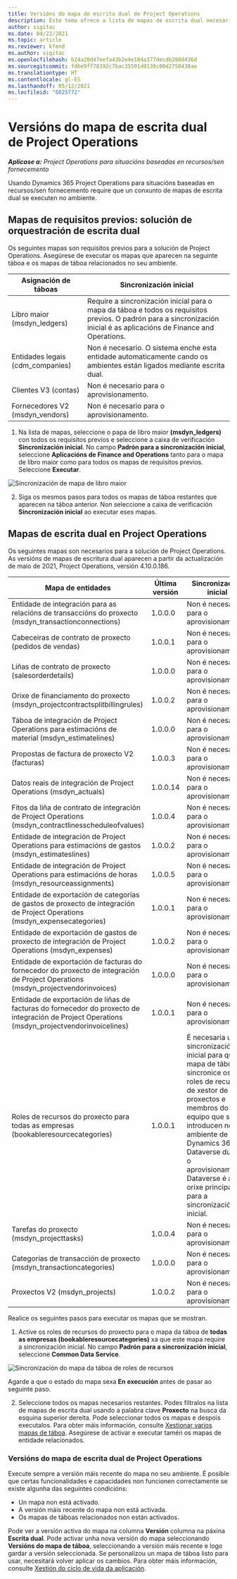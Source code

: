 ```yaml
---
title: Versións do mapa de escrita dual de Project Operations
description: Este tema ofrece a lista de mapas de escrita dual necesarios para Dynamics 365 Project Operations.
author: sigitac
ms.date: 04/22/2021
ms.topic: article
ms.reviewer: kfend
ms.author: sigitac
ms.openlocfilehash: b24a20d47eefa43b2e4e184a377decdb280d436d
ms.sourcegitcommit: fd6e9ff78392c7bac35591d9130c00d2750438ae
ms.translationtype: HT
ms.contentlocale: gl-ES
ms.lasthandoff: 05/12/2021
ms.locfileid: "6025772"
---
```

# <a name="project-operations-dual-write-map-versions"></a>Versións do mapa de escrita dual de Project Operations

_**Aplícase a:** Project Operations para situacións baseadas en recursos/sen fornecemento_

Usando Dynamics 365 Project Operations para situacións baseadas en recursos/sen fornecemento require que un conxunto de mapas de escrita dual se executen no ambiente. 

## <a name="prerequisite-maps-dual-write-orchestration-solution"></a>Mapas de requisitos previos: solución de orquestración de escrita dual

Os seguintes mapas son requisitos previos para a solución de Project Operations. Asegúrese de executar os mapas que aparecen na seguinte táboa e os mapas de táboa relacionados no seu ambiente.

| Asignación de táboas | Sincronización inicial |
| --- | --- |
| Libro maior (msdyn_ledgers) | Require a sincronización inicial para o mapa da táboa e todos os requisitos previos. O padrón para a sincronización inicial é as aplicacións de Finance and Operations. |
| Entidades legais (cdm_companies) | Non é necesario. O sistema enche esta entidade automaticamente cando os ambientes están ligados mediante escrita dual. |
| Clientes V3 (contas) | Non é necesario para o aprovisionamento. |
| Fornecedores V2 (msdyn_vendors) | Non é necesario para o aprovisionamento. |

1. Na lista de mapas, seleccione o papa de libro maior **(msdyn\_ledgers)** con todos os requisitos previos e seleccione a caixa de verificación **Sincronización inicial**. No campo **Padrón para a sincronización inicial**, seleccione **Aplicacións de Finance and Operations** tanto para o mapa de libro maior como para todos os mapas de requisitos previos. Seleccione **Executar**.

![Sincronización de mapa de libro maior](media/DW6.png)

2. Siga os mesmos pasos para todos os mapas de táboa restantes que aparecen na táboa anterior. Non seleccione a caixa de verificación **Sincronización inicial** ao executar eses mapas.

## <a name="project-operations-dual-write-maps"></a>Mapas de escrita dual en Project Operations

Os seguintes mapas son necesarios para a solución de Project Operations. As versións de mapas de escritura dual aparecen a partir da actualización de maio de 2021, Project Operations, versión 4.10.0.186.

| **Mapa de entidades** | **Última versión** | **Sincronización inicial** |
| --- | --- | --- |
| Entidade de integración para as relacións de transaccións do proxecto (msdyn\_transactionconnections) | 1.0.0.0 | Non é necesario para o aprovisionamento. |
| Cabeceiras de contrato de proxecto (pedidos de vendas) | 1.0.0.1 | Non é necesario para o aprovisionamento. |
| Liñas de contrato de proxecto (salesorderdetails) | 1.0.0.0 | Non é necesario para o aprovisionamento. |
| Orixe de financiamento do proxecto (msdyn_projectcontractsplitbillingrules) | 1.0.0.2 | Non é necesario para o aprovisionamento. |
| Táboa de integración de Project Operations para estimacións de material (msdyn\_estimatelines) | 1.0.0.0 | Non é necesario para o aprovisionamento. |
| Propostas de factura de proxecto V2 (facturas) | 1.0.0.3 | Non é necesario para o aprovisionamento. |
| Datos reais de integración de Project Operations (msdyn_actuals) | 1.0.0.14 | Non é necesario para o aprovisionamento. |
| Fitos da liña de contrato de integración de Project Operations (msdyn_contractlinesscheduleofvalues) | 1.0.0.4 | Non é necesario para o aprovisionamento. |
| Entidade de integración de Project Operations para estimacións de gastos (msdyn_estimateslines) | 1.0.0.2 | Non é necesario para o aprovisionamento. |
| Entidade de integración de Project Operations para estimacións de horas (msdyn_resourceassignments) | 1.0.0.5 | Non é necesario para o aprovisionamento. |
| Entidade de exportación de categorías de gastos de proxecto de integración de Project Operations (msdyn_expensecategories) | 1.0.0.1 | Non é necesario para o aprovisionamento. |
| Entidade de exportación de gastos de proxecto de integración de Project Operations (msdyn_expenses) | 1.0.0.2 | Non é necesario para o aprovisionamento. |
| Entidade de exportación de facturas do fornecedor do proxecto de integración de Project Operations (msdyn_projectvendorinvoices) | 1.0.0.0 | Non é necesario para o aprovisionamento. |
| Entidade de exportación de liñas de facturas do fornecedor do proxecto de integración de Project Operations (msdyn_projectvendorinvoicelines) | 1.0.0.1 | Non é necesario para o aprovisionamento. |
| Roles de recursos do proxecto para todas as empresas (bookableresourcecategories) | 1.0.0.1 | É necesaria unha sincronización inicial para que o mapa de táboas sincronice os roles de recursos de xestor de proxectos e membros do equipo que se introducen no ambiente de Dynamics 365 Dataverse durante o aprovisionamento. Dataverse é a orixe principal para a sincronización inicial. |
| Tarefas do proxecto (msdyn_projecttasks) | 1.0.0.4 | Non é necesario para o aprovisionamento. |
| Categorías de transacción de proxecto (msdyn_transactioncategories) | 1.0.0.0 | Non é necesario para o aprovisionamento. |
| Proxectos V2 (msdyn_projects) | 1.0.0.2 | Non é necesario para o aprovisionamento. |

Realice os seguintes pasos para executar os mapas que se mostran.

1. Active os roles de recursos do proxecto para o mapa da táboa de **todas as empresas (bookableresourcecategories)** xa que este mapa require a sincronización inicial. No campo **Padrón para a sincronización inicial**, seleccione **Common Data Service**. 

 ![Sincronización do mapa da táboa de roles de recursos](media/6ResourceInitialSync.jpg)

 Agarde a que o estado do mapa sexa **En execución** antes de pasar ao seguinte paso.

2. Seleccione todos os mapas necesarios restantes. Podes filtralos na lista de mapas de escrita dual usando a palabra clave **Proxecto** na busca da esquina superior dereita. Pode seleccionar todos os mapas e despois executalos. Para obter máis información, consulte [Xestionar varios mapas de táboa](/dynamics365/fin-ops-core/dev-itpro/data-entities/dual-write/multiple-entity-maps). Asegúrese de activar e executar tamén os mapas de entidade relacionados.

### <a name="project-operations-dual-write-map-versions"></a>Versións do mapa de escrita dual de Project Operations

Execute sempre a versión máis recente do mapa no seu ambiente. É posible que certas funcionalidades e capacidades non funcionen correctamente se existe algunha das seguintes condicións:

- Un mapa non está activado.
- A versión máis recente do mapa non está activada. 
- Os mapas de táboas relacionados non están activados.

Pode ver a versión activa do mapa na columna **Versión** columna na páxina **Escrita dual**. Pode activar unha nova versión do mapa seleccionando **Versións do mapa de táboa**, seleccionando a versión máis recente e logo gardar a versión seleccionada. Se personalizou un mapa de táboa listo para usar, necesitará volver aplicar os cambios. Para obter máis información, consulte [Xestión do ciclo de vida da aplicación](/dynamics365/fin-ops-core/dev-itpro/data-entities/dual-write/app-lifecycle-management).
